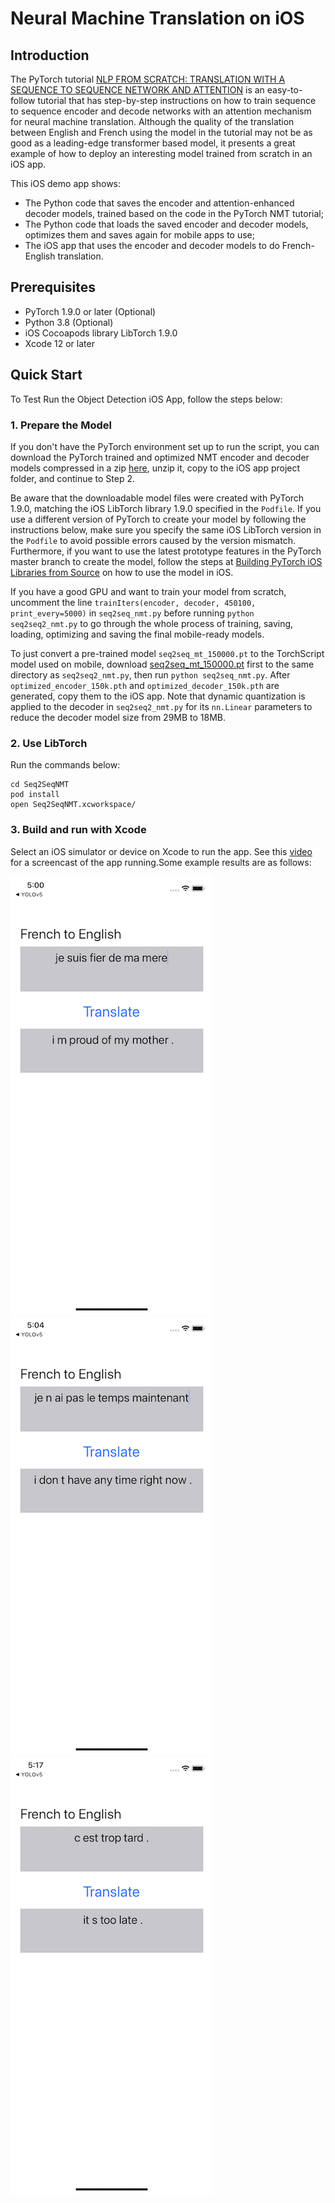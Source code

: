 # Neural Machine Translation on iOS

## Introduction

The PyTorch tutorial [NLP FROM SCRATCH: TRANSLATION WITH A SEQUENCE TO SEQUENCE NETWORK AND ATTENTION](https://pytorch.org/tutorials/intermediate/seq2seq_translation_tutorial.html) is an easy-to-follow tutorial that has step-by-step instructions on how to train sequence to sequence encoder and decode networks with an attention mechanism for neural machine translation. Although the quality of the translation between English and French using the model in the tutorial may not be as good as a leading-edge transformer based model, it presents a great example of how to deploy an interesting model trained from scratch in an iOS app.

This iOS demo app shows:

* The Python code that saves the encoder and attention-enhanced decoder models, trained based on the code in the PyTorch NMT tutorial;
* The Python code that loads the saved encoder and decoder models, optimizes them and saves again for mobile apps to use;
* The iOS app that uses the encoder and decoder models to do French-English translation.

## Prerequisites

* PyTorch 1.9.0 or later (Optional)
* Python 3.8 (Optional)
* iOS Cocoapods library LibTorch 1.9.0
* Xcode 12 or later

## Quick Start

To Test Run the Object Detection iOS App, follow the steps below:

### 1. Prepare the Model

If you don't have the PyTorch environment set up to run the script, you can download the PyTorch trained and optimized NMT encoder and decoder models compressed in a zip [here](https://drive.google.com/file/d/1Ju9ceHi5e87UW1P09-XIvPVdMjOs5kiE/view?usp=sharing), unzip it, copy to the iOS app project folder, and continue to Step 2.

Be aware that the downloadable model files were created with PyTorch 1.9.0, matching the iOS LibTorch library 1.9.0 specified in the `Podfile`. If you use a different version of PyTorch to create your model by following the instructions below, make sure you specify the same iOS LibTorch version in the `Podfile` to avoid possible errors caused by the version mismatch. Furthermore, if you want to use the latest prototype features in the PyTorch master branch to create the model, follow the steps at [Building PyTorch iOS Libraries from Source](https://pytorch.org/mobile/ios/#build-pytorch-ios-libraries-from-source) on how to use the model in iOS.

If you have a good GPU and want to train your model from scratch, uncomment the line `trainIters(encoder, decoder, 450100, print_every=5000)` in `seq2seq_nmt.py` before running `python seq2seq2_nmt.py` to go through the whole process of training, saving, loading, optimizing and saving the final mobile-ready models.

To just convert a pre-trained model `seq2seq_mt_150000.pt` to the TorchScript model used on mobile, download [seq2seq_mt_150000.pt](https://drive.google.com/file/d/1f91PvlkxS8JS0xGpMRZ3fmr0Ev80Guxk/view?usp=sharing) first to the same directory as `seq2seq2_nmt.py`, then run `python seq2seq_nmt.py`. After `optimized_encoder_150k.pth` and `optimized_decoder_150k.pth` are generated, copy them to the iOS app. Note that dynamic quantization is applied to the decoder in `seq2seq2_nmt.py` for its `nn.Linear` parameters to reduce the decoder model size from 29MB to 18MB.

### 2. Use LibTorch

Run the commands below:

```
cd Seq2SeqNMT
pod install
open Seq2SeqNMT.xcworkspace/
```

### 3. Build and run with Xcode

Select an iOS simulator or device on Xcode to run the app. See this [video](https://drive.google.com/file/d/17Edk-yAyfzijHPR_2ZDAIX7VY-TkQnLf/view) for a screencast of the app running.Some example results are as follows:

![](screenshot1.png)
![](screenshot2.png)
![](screenshot3.png)
